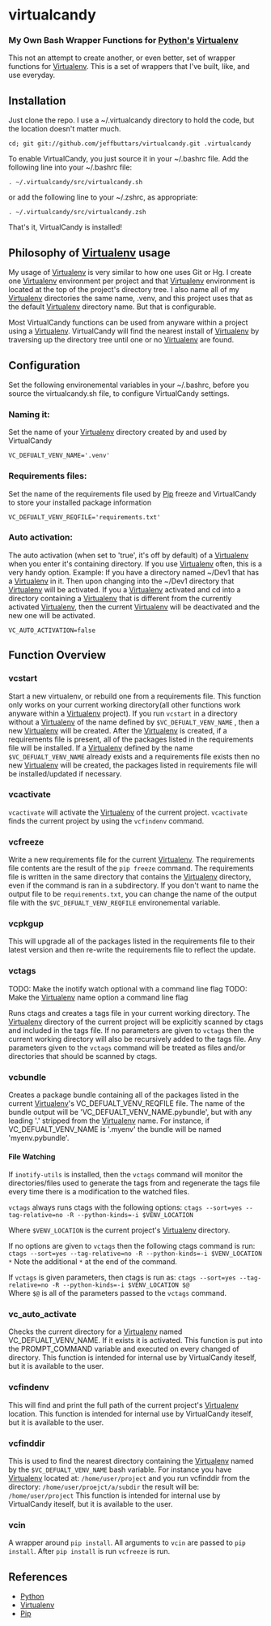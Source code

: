 virtualcandy
============

### My Own Bash Wrapper Functions for [Python's](http://www.python.org/) [Virtualenv](http://www.virtualenv.org/en/latest/index.html)  

This not an attempt to create another, or even better, set of wrapper functions
for [Virtualenv](http://www.virtualenv.org/en/latest/index.html). This is a set of wrappers that I've built, like, and use
everyday.

## Installation

Just clone the repo. I use a ~/.virtualcandy directory to hold the code, but the
location doesn't matter much.

    cd; git git://github.com/jeffbuttars/virtualcandy.git .virtualcandy 

To enable VirtualCandy, you just source it in your ~/.bashrc file. Add the
following line into your ~/.bashrc file:

    . ~/.virtualcandy/src/virtualcandy.sh

or add the following line to your ~/.zshrc, as appropriate:

    . ~/.virtualcandy/src/virtualcandy.zsh

That's it, VirtualCandy is installed!

## Philosophy of [Virtualenv](http://www.virtualenv.org/en/latest/index.html) usage

My usage of [Virtualenv](http://www.virtualenv.org/en/latest/index.html) is very similar to how one uses Git or Hg.
I create one [Virtualenv](http://www.virtualenv.org/en/latest/index.html) environment per project and that [Virtualenv](http://www.virtualenv.org/en/latest/index.html) environment
is located at the top of the project's directory tree. I also name
all of my [Virtualenv](http://www.virtualenv.org/en/latest/index.html) directories the same name, .venv, and this project
uses that as the default [Virtualenv](http://www.virtualenv.org/en/latest/index.html) directory name. But that is configurable.

Most VirtualCandy functions can be used from anyware within a project using a
[Virtualenv](http://www.virtualenv.org/en/latest/index.html). VirtualCandy will find the nearest install of [Virtualenv](http://www.virtualenv.org/en/latest/index.html) by traversing
up the directory tree until one or no [Virtualenv](http://www.virtualenv.org/en/latest/index.html) are found.

## Configuration

Set the following environemental variables in your ~/.bashrc, before
you source the virtualcandy.sh file, to configure VirtualCandy settings.

### Naming it:

Set the name of your [Virtualenv](http://www.virtualenv.org/en/latest/index.html) directory created by and used by VirtualCandy

    VC_DEFUALT_VENV_NAME='.venv'


### Requirements files:

Set the name of the requirements file used by [Pip](http://pypi.python.org/pypi/pip) freeze and VirtualCandy to store your installed package information

    VC_DEFUALT_VENV_REQFILE='requirements.txt'

### Auto activation:

The auto activation (when set to 'true', it's off by default) of a [Virtualenv](http://www.virtualenv.org/en/latest/index.html) when you enter it's containing directory. If you use [Virtualenv](http://www.virtualenv.org/en/latest/index.html) often, this is a very handy option. Example: If you have a directory named ~/Dev1 that has a [Virtualenv](http://www.virtualenv.org/en/latest/index.html) in it. Then upon changing into the ~/Dev1 directory that [Virtualenv](http://www.virtualenv.org/en/latest/index.html) will be activated. If you a [Virtualenv](http://www.virtualenv.org/en/latest/index.html) activated and cd into a directory containing a [Virtualenv](http://www.virtualenv.org/en/latest/index.html) that is different from the currently activated [Virtualenv](http://www.virtualenv.org/en/latest/index.html), then the current [Virtualenv](http://www.virtualenv.org/en/latest/index.html) will be deactivated and the new one will be activated.

    VC_AUTO_ACTIVATION=false

## Function Overview

### vcstart

Start a new virtualenv, or rebuild one from a requirements file. This
function only works on your current working directory(all other functions work
anyware within a [Virtualenv](http://www.virtualenv.org/en/latest/index.html) project). If you run `vcstart` in a
directory without a [Virtualenv](http://www.virtualenv.org/en/latest/index.html) of the name defined by `$VC_DEFUALT_VENV_NAME` ,
then a new [Virtualenv](http://www.virtualenv.org/en/latest/index.html) will be created. After the [Virtualenv](http://www.virtualenv.org/en/latest/index.html) is created, if a
requirements file is present, all of the packages listed in the
requirements file will be installed. If a [Virtualenv](http://www.virtualenv.org/en/latest/index.html) defined by the name
`$VC_DEFUALT_VENV_NAME` already exists and a requirements file exists then no
new [Virtualenv](http://www.virtualenv.org/en/latest/index.html) will be created, the packages listed in requirements file will be
installed/updated if necessary.

### vcactivate

`vcactivate` will activate the [Virtualenv](http://www.virtualenv.org/en/latest/index.html) of the current project. `vcactivate` finds
the current project by using the `vcfindenv` command.

### vcfreeze

Write a new requirements file for the current [Virtualenv](http://www.virtualenv.org/en/latest/index.html). The
requirements file contents are the result of the `pip freeze` command. The
requirements file is written in the same directory that contains the
[Virtualenv](http://www.virtualenv.org/en/latest/index.html) directory, even if the command is ran in a subdirectory.
If you don't want to name the output file to be `requirements.txt`, you can
change the name of the output file with the `$VC_DEFUALT_VENV_REQFILE`
environemental variable.

### vcpkgup

This will upgrade all of the packages listed in the requirements file to their
latest version and then re-write the requirements file to reflect the update.

### vctags

TODO: Make the inotify watch optional with a command line flag
TODO: Make the [Virtualenv](http://www.virtualenv.org/en/latest/index.html) name option a command line flag

Runs ctags and creates a tags file in your current working directory. The
[Virtualenv](http://www.virtualenv.org/en/latest/index.html) directory of the current project will be explicitly scanned by ctags
and included in the tags file. If no parameters are given to `vctags` then the
current working directory will also be recursively added to the tags file. Any
parameters given to the `vctags` command will be treated as files and/or
directories that should be scanned by ctags.

### vcbundle

Creates a package bundle containing all of the packages listed in the current [Virtualenv](http://www.virtualenv.org/en/latest/index.html)'s VC\_DEFUALT\_VENV\_REQFILE file. The name of the bundle output will be 'VC\_DEFUALT\_VENV\_NAME.pybundle', but with any leading '.' stripped from the [Virtualenv](http://www.virtualenv.org/en/latest/index.html) name. For instance, if VC\_DEFUALT\_VENV\_NAME is '.myenv' the bundle will be named 'myenv.pybundle'.

#### File Watching

If `inotify-utils` is installed, then the `vctags` command will monitor the
directories/files used to generate the tags from and regenerate the tags file
every time there is a modification to the watched files.

`vctags` always runs ctags with the following options:
    `ctags --sort=yes --tag-relative=no -R --python-kinds=-i $VENV_LOCATION`

Where `$VENV_LOCATION` is the current project's [Virtualenv](http://www.virtualenv.org/en/latest/index.html) directory.

If no options are given to `vctags` then the following ctags command is run:
    `ctags --sort=yes --tag-relative=no -R --python-kinds=-i $VENV_LOCATION *`
Note the additional `*` at the end of the command.

If `vctags` is given parameters, then ctags is run as:
    `ctags --sort=yes --tag-relative=no -R --python-kinds=-i $VENV_LOCATION $@`  
Where `$@` is all of the parameters passed to the `vctags` command.

### vc\_auto\_activate

Checks the current directory for a [Virtualenv](http://www.virtualenv.org/en/latest/index.html) named VC\_DEFUALT\_VENV\_NAME. If it exists it is activated. This function is put into the PROMPT\_COMMAND variable and executed on every changed of directory.
This function is intended for internal use by VirtualCandy iteself, but it is
available to the user.

### vcfindenv

This will find and print the full path of the current project's [Virtualenv](http://www.virtualenv.org/en/latest/index.html)
location.
This function is intended for internal use by VirtualCandy iteself, but it is
available to the user.

### vcfinddir

This is used to find the nearest directory containing the [Virtualenv](http://www.virtualenv.org/en/latest/index.html) named by
the `$VC_DEFUALT_VENV_NAME` bash variable. For instance you have [Virtualenv](http://www.virtualenv.org/en/latest/index.html)
located at:
    `/home/user/project`
and you run vcfinddir from the directory:
    `/home/user/proejct/a/subdir`
the result will be:
    `/home/user/project`
This function is intended for internal use by VirtualCandy iteself, but it is
available to the user.


### vcin

A wrapper around `pip install`. All arguments to `vcin` are passed to `pip
install`. After `pip install` is run `vcfreeze` is run.

## References

* [Python](http://www.python.org/)
* [Virtualenv](http://www.virtualenv.org/en/latest/index.html)
* [Pip](http://pypi.python.org/pypi/pip)
